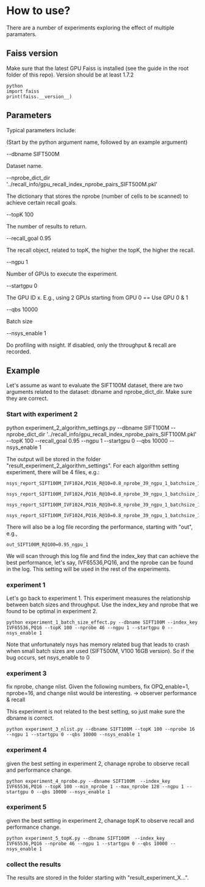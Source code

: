 # How to use?

There are a number of experiments exploring the effect of multiple paramaters.

## Faiss version

Make sure that the latest GPU Faiss is installed (see the guide in the root folder of this repo). Version should be at least 1.7.2

```
python
import faiss
print(faiss.__version__)
```

## Parameters

Typical parameters include:

(Start by the python argument name, followed by an example argument)

--dbname SIFT500M 

Dataset name.

--nprobe_dict_dir '../recall_info/gpu_recall_index_nprobe_pairs_SIFT500M.pkl' 

The dictionary that stores the nprobe (number of cells to be scanned) to achieve certain recall goals.

--topK 100 

The number of results to return.

--recall_goal 0.95 

The recall object, related to topK, the higher the topK, the higher the recall.

--ngpu 1 

Number of GPUs to execute the experiment.

--startgpu 0 

The GPU ID x. E.g., using 2 GPUs starting from GPU 0 == Use GPU 0 & 1

--qbs 10000 

Batch size

--nsys_enable 1

Do profiling with nsight. If disabled, only the throughput & recall are recorded.

## Example

Let's assume as want to evaluate the SIFT100M dataset, there are two arguments related to the dataset: dbname and nprobe_dict_dir. Make sure they are correct.

### Start with experiment 2

python experiment_2_algorithm_settings.py --dbname SIFT100M --nprobe_dict_dir '../recall_info/gpu_recall_index_nprobe_pairs_SIFT100M.pkl' --topK 100 --recall_goal 0.95 --ngpu 1 --startgpu 0 --qbs 10000 --nsys_enable 1

The output will be stored in the folder "result_experiment_2_algorithm_settings". For each algorithm setting experiment, there will be 4 files, e.g.:

```
nsys_report_SIFT100M_IVF1024,PQ16_R@10=0.8_nprobe_39_ngpu_1_batchsize_10000.sqlite

nsys_report_SIFT100M_IVF1024,PQ16_R@10=0.8_nprobe_39_ngpu_1_batchsize_10000.qdrep

nsys_report_SIFT100M_IVF1024,PQ16_R@10=0.8_nprobe_39_ngpu_1_batchsize_10000_gputrace.csv

nsys_report_SIFT100M_IVF1024,PQ16_R@10=0.8_nprobe_39_ngpu_1_batchsize_10000_gpukernsum.csv

```

There will also be a log file recording the performance, starting with "out", e.g.,

```
out_SIFT100M_R@100=0.95_ngpu_1
```

We will scan through this log file and find the index_key that can achieve the best performance, let's say, IVF65536,PQ16, and the nprobe can be found in the log. This setting will be used in the rest of the experiments.

### experiment 1

Let's go back to experiment 1. This experiment measures the relationship between batch sizes and throughput. Use the index_key and nprobe that we found to be optimal in experiment 2.

```
python experiment_1_batch_size_effect.py --dbname SIFT100M --index_key IVF65536,PQ16 --topK 100 --nprobe 46 --ngpu 1 --startgpu 0 --nsys_enable 1
```

Note that unfortunately nsys has memory related bug that leads to crash when small batch sizes are used (SIFT500M, V100 16GB version). So if the bug occurs, set nsys_enable to 0 


### experiment 3

fix nprobe, change nlist. Given the following numbers, fix OPQ_enable=1, nprobe=16, and change nlist would be interesting. -> observer performance & recall

This experiment is not related to the best setting, so just make sure the dbname is correct.

```
python experiment_3_nlist.py --dbname SIFT100M --topK 100 --nprobe 16 --ngpu 1 --startgpu 0 --qbs 10000 --nsys_enable 1
```

### experiment 4

given the best setting in experiment 2, chanage nprobe to observe recall and performance change.

```
python experiment_4_nprobe.py --dbname SIFT100M  --index_key IVF65536,PQ16 --topK 100 --min_nprobe 1 --max_nprobe 128 --ngpu 1 --startgpu 0 --qbs 10000 --nsys_enable 1
```

### experiment 5

given the best setting in experiment 2, chanage topK to observe recall and performance change.

```
python experiment_5_topK.py --dbname SIFT100M  --index_key IVF65536,PQ16 --nprobe 46 --ngpu 1 --startgpu 0 --qbs 10000 --nsys_enable 1
```

### collect the results

The results are stored in the folder starting with "result_experiment_X...". 

